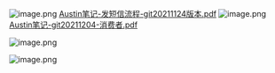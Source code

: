 ![image.png](https://cdn.nlark.com/yuque/0/2022/png/1285871/1668472527909-3a9dc3b9-8cc7-46ca-b5c6-523bfc80dca2.png#averageHue=%23f8f7f7&clientId=u431c079c-1580-4&from=paste&height=1096&id=u47e6632e&originHeight=2192&originWidth=1578&originalType=binary&ratio=1&rotation=0&showTitle=false&size=905964&status=done&style=none&taskId=u09a32407-79f7-4a04-81bd-9716889c54a&title=&width=789)
[Austin笔记-发短信流程-git20211124版本.pdf](https://www.yuque.com/attachments/yuque/0/2024/pdf/1285871/1713865987885-c040f01d-a9f5-4d24-9d37-734f7daf198f.pdf?_lake_card=%7B%22src%22%3A%22https%3A%2F%2Fwww.yuque.com%2Fattachments%2Fyuque%2F0%2F2024%2Fpdf%2F1285871%2F1713865987885-c040f01d-a9f5-4d24-9d37-734f7daf198f.pdf%22%2C%22name%22%3A%22Austin%E7%AC%94%E8%AE%B0-%E5%8F%91%E7%9F%AD%E4%BF%A1%E6%B5%81%E7%A8%8B-git20211124%E7%89%88%E6%9C%AC.pdf%22%2C%22size%22%3A4388148%2C%22ext%22%3A%22pdf%22%2C%22source%22%3A%22%22%2C%22status%22%3A%22done%22%2C%22download%22%3Atrue%2C%22type%22%3A%22application%2Fpdf%22%2C%22mode%22%3A%22title%22%2C%22taskId%22%3A%22u60b3b4ec-29cc-447e-a304-401f311cfa4%22%2C%22taskType%22%3A%22upload%22%2C%22__spacing%22%3A%22both%22%2C%22id%22%3A%22ue60916d1%22%2C%22margin%22%3A%7B%22top%22%3Atrue%2C%22bottom%22%3Atrue%7D%2C%22card%22%3A%22file%22%7D)
![image.png](https://cdn.nlark.com/yuque/0/2022/png/1285871/1668472562328-fc3fae1f-0d72-48a4-befa-9ccd820ee94d.png#averageHue=%23f9f9f9&clientId=u431c079c-1580-4&from=paste&height=1012&id=u88df54b3&originHeight=2024&originWidth=1404&originalType=binary&ratio=1&rotation=0&showTitle=false&size=601097&status=done&style=none&taskId=u8f9bc2ee-bbe1-4c4c-bfd1-e48a952bfeb&title=&width=702)
[Austin笔记-git20211204-消费者.pdf](https://www.yuque.com/attachments/yuque/0/2024/pdf/1285871/1713865988010-5531e8f5-5f33-45ce-a2a3-f46f891c4631.pdf?_lake_card=%7B%22src%22%3A%22https%3A%2F%2Fwww.yuque.com%2Fattachments%2Fyuque%2F0%2F2024%2Fpdf%2F1285871%2F1713865988010-5531e8f5-5f33-45ce-a2a3-f46f891c4631.pdf%22%2C%22name%22%3A%22Austin%E7%AC%94%E8%AE%B0-git20211204-%E6%B6%88%E8%B4%B9%E8%80%85.pdf%22%2C%22size%22%3A3012980%2C%22ext%22%3A%22pdf%22%2C%22source%22%3A%22%22%2C%22status%22%3A%22done%22%2C%22download%22%3Atrue%2C%22type%22%3A%22application%2Fpdf%22%2C%22mode%22%3A%22title%22%2C%22taskId%22%3A%22u84df82c7-2de7-4e91-929b-6978297bef1%22%2C%22taskType%22%3A%22upload%22%2C%22__spacing%22%3A%22both%22%2C%22id%22%3A%22u0aa1ec64%22%2C%22margin%22%3A%7B%22top%22%3Atrue%2C%22bottom%22%3Atrue%7D%2C%22card%22%3A%22file%22%7D)

![image.png](https://cdn.nlark.com/yuque/0/2022/png/1285871/1668513719342-2525dbb8-4b80-4615-8812-93851895440b.png#averageHue=%23edf5ea&clientId=u90a4dd5c-d5e3-4&from=paste&height=407&id=ua7de5ddc&originHeight=813&originWidth=1159&originalType=binary&ratio=1&rotation=0&showTitle=false&size=90393&status=done&style=none&taskId=u496e2595-6841-4bd8-ac62-4860f4ac85c&title=&width=579.5)

![image.png](https://cdn.nlark.com/yuque/0/2022/png/1285871/1668513729524-bacf154f-bc8c-4297-b75e-72a1f09592c8.png#averageHue=%23f8f7f6&clientId=u90a4dd5c-d5e3-4&from=paste&height=323&id=u900a79e6&originHeight=645&originWidth=1229&originalType=binary&ratio=1&rotation=0&showTitle=false&size=71615&status=done&style=none&taskId=u8c2f4913-5fec-4ca1-85c7-7f8ff8f4a2a&title=&width=614.5)
